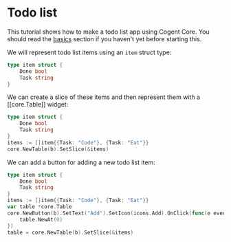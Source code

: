 # Todo list

This tutorial shows how to make a todo list app using Cogent Core. You should read the [basics](../basics) section if you haven't yet before starting this.

We will represent todo list items using an `item` struct type:

```Go
type item struct {
    Done bool
    Task string
}
```

We can create a slice of these items and then represent them with a [[core.Table]] widget:

```Go
type item struct {
    Done bool
    Task string
}
items := []item{{Task: "Code"}, {Task: "Eat"}}
core.NewTable(b).SetSlice(&items)
```

We can add a button for adding a new todo list item:

```Go
type item struct {
    Done bool
    Task string
}
items := []item{{Task: "Code"}, {Task: "Eat"}}
var table *core.Table
core.NewButton(b).SetText("Add").SetIcon(icons.Add).OnClick(func(e events.Event) {
    table.NewAt(0)
})
table = core.NewTable(b).SetSlice(&items)
```
